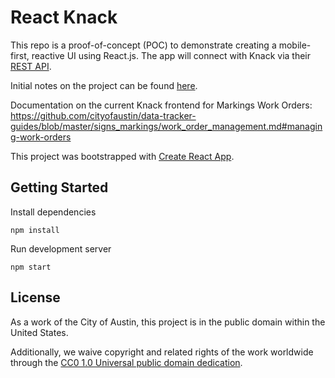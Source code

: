# React Knack

This repo is a proof-of-concept (POC) to demonstrate creating a mobile-first, reactive UI using React.js. The app will connect with Knack via their [REST API](https://www.knack.com/developer-documentation/#using-the-api).

Initial notes on the project can be found [here](https://gist.github.com/mateoclarke/8a16b1a212d390c00b01b7fdc33c2b94).

Documentation on the current Knack frontend for Markings Work Orders: https://github.com/cityofaustin/data-tracker-guides/blob/master/signs_markings/work_order_management.md#managing-work-orders

This project was bootstrapped with [Create React App](https://github.com/facebookincubator/create-react-app).

## Getting Started

Install dependencies

`npm install`

Run development server

`npm start`

## License

As a work of the City of Austin, this project is in the public domain within the United States.

Additionally, we waive copyright and related rights of the work worldwide through the [CC0 1.0 Universal public domain dedication](https://creativecommons.org/publicdomain/zero/1.0/).
